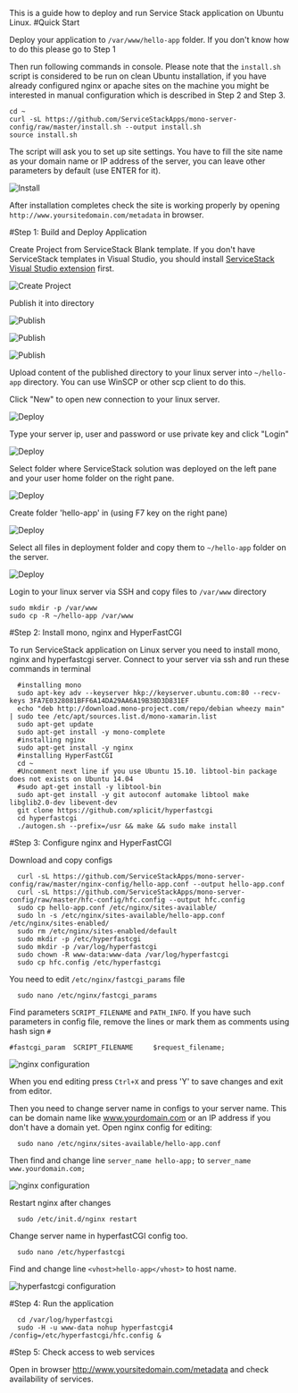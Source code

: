 This is a guide how to deploy and run Service Stack application on Ubuntu Linux.
#Quick Start

Deploy your application to `/var/www/hello-app` folder. If you don't know how to do this please go to Step 1

Then run following commands in console. Please note that the `install.sh` script is considered to be run on clean Ubuntu installation, if you have already configured nginx or apache sites on the machine you might be interested in manual configuration which is described in Step 2 and Step 3.

    cd ~
    curl -sL https://github.com/ServiceStackApps/mono-server-config/raw/master/install.sh --output install.sh
    source install.sh

The script will ask you to set up site settings. You have to fill the site name as your domain name or IP address of the server, you can leave other parameters by default (use ENTER for it).

![Install](https://github.com/ServiceStackApps/mono-server-config/blob/master/images/install.png)

After installation completes check the site is working properly by opening `http://www.yoursitedomain.com/metadata` in browser.

#Step 1: Build and Deploy Application

Create Project from ServiceStack Blank template. If you don't have ServiceStack templates
in Visual Studio, you should install [ServiceStack Visual Studio extension](https://github.com/ServiceStack/ServiceStack/wiki/Creating-your-first-project)
first.

![Create Project](https://github.com/ServiceStackApps/mono-server-config/blob/master/images/create.png)

Publish it into directory

![Publish](https://github.com/ServiceStackApps/mono-server-config/blob/master/images/2-publish-1.png)

![Publish](https://github.com/ServiceStackApps/mono-server-config/blob/master/images/2-publish-2.png)

![Publish](https://github.com/ServiceStackApps/mono-server-config/blob/master/images/2-publish-3.png)

Upload content of the published directory to your linux server into `~/hello-app` directory. You
can use WinSCP or other scp client to do this.

Click "New" to open new connection to your linux server.

![Deploy](https://github.com/ServiceStackApps/mono-server-config/blob/master/images/3-login-0.png)

Type your server ip, user and password or use private key and click "Login"

![Deploy](https://github.com/ServiceStackApps/mono-server-config/blob/master/images/3-login-1.png)

Select folder where ServiceStack solution was deployed on the left pane and your user home folder on the right pane.

![Deploy](https://github.com/ServiceStackApps/mono-server-config/blob/master/images/3-login-2.png)

Create folder 'hello-app' in (using F7 key on the right pane)

![Deploy](https://github.com/ServiceStackApps/mono-server-config/blob/master/images/3-create-folder.png)

Select all files in deployment folder and copy them to `~/hello-app` folder on the server.

![Deploy](https://github.com/ServiceStackApps/mono-server-config/blob/master/images/3-copy-4.png)

Login to your linux server via SSH and copy files to `/var/www` directory

    sudo mkdir -p /var/www
    sudo cp -R ~/hello-app /var/www

#Step 2: Install mono, nginx and HyperFastCGI

To run ServiceStack application on Linux server you need to install mono, nginx and hyperfastcgi
server. Connect to your server via ssh and run these commands in terminal

      #installing mono
      sudo apt-key adv --keyserver hkp://keyserver.ubuntu.com:80 --recv-keys 3FA7E0328081BFF6A14DA29AA6A19B38D3D831EF
      echo "deb http://download.mono-project.com/repo/debian wheezy main" | sudo tee /etc/apt/sources.list.d/mono-xamarin.list
      sudo apt-get update
      sudo apt-get install -y mono-complete
      #installing nginx
      sudo apt-get install -y nginx
      #installing HyperFastCGI
      cd ~
      #Uncomment next line if you use Ubuntu 15.10. libtool-bin package does not exists on Ubuntu 14.04
      #sudo apt-get install -y libtool-bin
      sudo apt-get install -y git autoconf automake libtool make libglib2.0-dev libevent-dev
      git clone https://github.com/xplicit/hyperfastcgi
      cd hyperfastcgi
      ./autogen.sh --prefix=/usr && make && sudo make install

#Step 3: Configure nginx and HyperFastCGI
      
Download and copy configs

      curl -sL https://github.com/ServiceStackApps/mono-server-config/raw/master/nginx-config/hello-app.conf --output hello-app.conf
      curl -sL https://github.com/ServiceStackApps/mono-server-config/raw/master/hfc-config/hfc.config --output hfc.config
      sudo cp hello-app.conf /etc/nginx/sites-available/
      sudo ln -s /etc/nginx/sites-available/hello-app.conf /etc/nginx/sites-enabled/
      sudo rm /etc/nginx/sites-enabled/default     
      sudo mkdir -p /etc/hyperfastcgi
      sudo mkdir -p /var/log/hyperfastcgi
      sudo chown -R www-data:www-data /var/log/hyperfastcgi
      sudo cp hfc.config /etc/hyperfastcgi

You need to edit `/etc/nginx/fastcgi_params` file

      sudo nano /etc/nginx/fastcgi_params

Find parameters `SCRIPT_FILENAME` and `PATH_INFO`. If you have such parameters in config file, remove the lines or mark them as comments using hash sign `#`

    #fastcgi_param	SCRIPT_FILENAME		$request_filename;

![nginx configuration](https://github.com/ServiceStackApps/mono-server-config/blob/master/images/nano-nginx-fastcgi.png)

When you end editing press `Ctrl+X` and press 'Y' to save changes and exit from editor.

Then you need to change server name in configs to your server name. This can be
domain name like www.yourdomain.com or an IP address if you don't have a domain yet.
Open nginx config for editing:

      sudo nano /etc/nginx/sites-available/hello-app.conf

Then find and change line `server_name hello-app;` to `server_name www.yourdomain.com;`
      
![nginx configuration](https://github.com/ServiceStackApps/mono-server-config/blob/master/images/nano-nginx-conf.png)

Restart nginx after changes

      sudo /etc/init.d/nginx restart

Change server name in hyperfastCGI config too.

      sudo nano /etc/hyperfastcgi

Find and change line `<vhost>hello-app</vhost>` to host name. 

![hyperfastcgi configuration](https://github.com/ServiceStackApps/mono-server-config/blob/master/images/nano-hfc-config.png)


#Step 4: Run the application

      cd /var/log/hyperfastcgi
      sudo -H -u www-data nohup hyperfastcgi4 /config=/etc/hyperfastcgi/hfc.config &


#Step 5: Check access to web services

Open in browser http://www.yoursitedomain.com/metadata and check availability of services.
